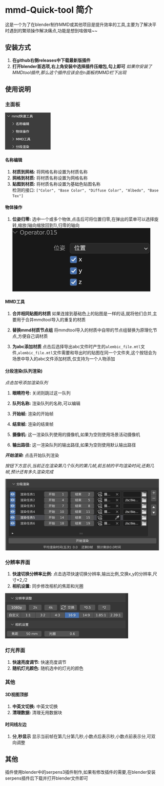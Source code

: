 # mmd-Quick-tool 简介
这是一个为了在blender制作MMD或其他项目是提升效率的工具,主要为了解决平时遇到的繁琐操作解决痛点,功能是想到啥做啥~~

## 安装方式
1. **在github右侧releases中下载最新版插件**
2. **打开blender首选项,右上角安装中选择插件压缩包,勾上即可**
*如果你安装了MMDtool插件,那么这个插件应该会在n面板的MMD栏下出现*

## 使用说明

### 主面板
![主界面](image/main.png)  
#### 名称编辑
1. **材质到网格:** 将网格名称设置为材质名称  
2. **网格到材质:** 将材质名称设置为网格名称  
3. **贴图到材质:** 将材质名称设置为基础色贴图名称  
检测的接口: `["Color", "Base Color", "Diffuse Color", "Albedo", "Base Tex"] `

#### 物体操作
1. **位姿归零:** 选中一个或多个物体,点击后可将位置归零,在弹出的菜单可以选择旋转,缩放(轴向缩放回到1),归零的轴向
![位姿归零](image/位姿归零.png) 


#### MMD工具

1. **合并相同贴图的材质** 如果连接到基础色上的贴图是一样的话,就将他们合并,主要用于合并mmdtool导入的重复的材质

2. **替换mmd材质节点组** 将mmdtool导入的材质中自带的节点组替换为原理化节点,方便自己调材质

3. **为abc添加材质** 点击后选择导出abc文件时产生的`alembic_file.mtl`文件,`alembic_file.mtl`文件需要和导出时的贴图在同一个文件夹,这个按钮会为场景中导入的abc文件添加材质,仅支持为一个人物添加

#### 分段渲染(队列渲染)
*点击加号添加渲染队列*

1. **眼睛符号:** 关闭则跳过这一队列

2. **队列名称:** 渲染队列的名称,可以编辑

3. **开始帧:** 渲染的开始帧

4. **结束帧:** 渲染的结束帧

5. **摄像机:** 这一渲染队列使用的摄像机,如果为空则使用场景活动摄像机

6. **输出路径:** 这一渲染队列的输出路径,如果为空则使用默认输出路径

***开始渲染:*** 点击开始队列渲染

*按钮下方显示,当前正在渲染第几个队列的第几帧,前五帧的平均渲染时间,还剩几帧,预计还有多久渲染完成*

![分段渲染](image/分段渲染.png)




### 分辨率界面

1. **快速切换分辨率比例:** 点击选项快速切换分辨率,输出比例,交换x,y的分辨率,尺寸*2,/2  
2. **相机设置:** 同步修改相机的焦距和光圈

![分辨率](image/fbl.png)


### 灯光界面  
1. **快速亮度调节:** 快速亮度调节
2. **随机灯光颜色:** 随机选中的灯光的颜色

### 其他
#### 3D视图顶部
1. **中英文切换:** 中英文切换
2. **清理数据:** 清理无用数据块

#### 时间线左边
1. **分,秒显示** 显示当前帧在第几分第几秒,小数点后表示秒,小数点前表示分,可双向调整

## 其他
插件使用blender中的serpens3插件制作,如果有修改插件的需要,在blender安装serpens插件后下载并打开blender文件即可

